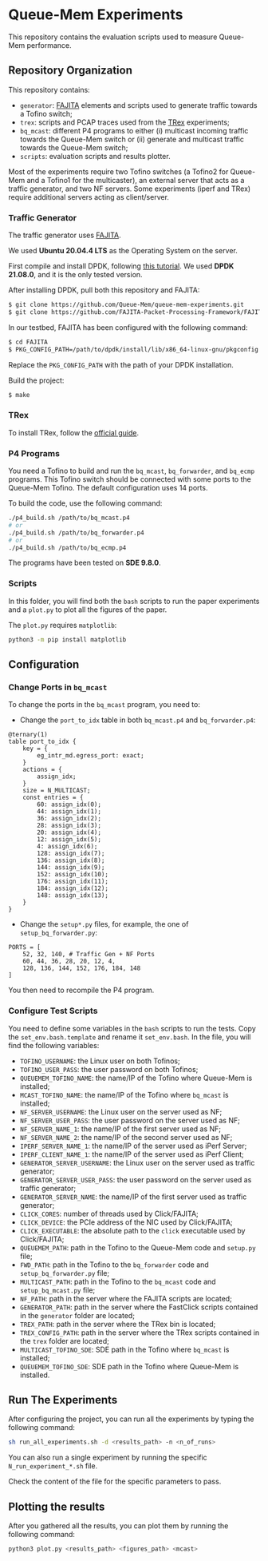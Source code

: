 # Queue-Mem Experiments

This repository contains the evaluation scripts used to measure Queue-Mem performance.

## Repository Organization

This repository contains:
- `generator`: [FAJITA](https://github.com/FAJITA-Packet-Processing-Framework/FAJITA) elements and scripts used to generate traffic towards a Tofino switch;
- `trex`: scripts and PCAP traces used from the [TRex](https://trex-tgn.cisco.com) experiments;
- `bq_mcast`: different P4 programs to either (i) multicast incoming traffic towards the Queue-Mem switch or (ii) generate and multicast traffic towards the Queue-Mem switch;
- `scripts`: evaluation scripts and results plotter.

Most of the experiments require two Tofino switches (a Tofino2 for Queue-Mem and a Tofino1 for the multicaster), an external server that acts as a traffic generator, and two NF servers. Some experiments (iperf and TRex) require additional servers acting as client/server.

### Traffic Generator

The traffic generator uses [FAJITA](https://github.com/FAJITA-Packet-Processing-Framework/FAJITA).

We used **Ubuntu 20.04.4 LTS** as the Operating System on the server.

First compile and install DPDK, following [this tutorial](https://doc.dpdk.org/guides/prog_guide/build-sdk-meson.html). We used **DPDK 21.08.0**, and it is the only tested version.

After installing DPDK, pull both this repository and FAJITA:

```bash
$ git clone https://github.com/Queue-Mem/queue-mem-experiments.git
$ git clone https://github.com/FAJITA-Packet-Processing-Framework/FAJITA
```

In our testbed, FAJITA has been configured with the following command:
```bash
$ cd FAJITA
$ PKG_CONFIG_PATH=/path/to/dpdk/install/lib/x86_64-linux-gnu/pkgconfig ./configure --enable-dpdk --enable-intel-cpu --verbose --enable-select=poll "CFLAGS=-O3" "CXXFLAGS=-std=c++17 -O3" --disable-dynamic-linking --enable-poll --enable-bound-port-transfer --enable-local --enable-flow --disable-task-stats --enable-cpu-load --enable-dpdk-packet --disable-clone --disable-dpdk-softqueue --enable-research --disable-sloppy --enable-user-timestamp
```
Replace the `PKG_CONFIG_PATH` with the path of your DPDK installation. 

Build the project:
```bash
$ make
```

### TRex

To install TRex, follow the [official guide](https://trex-tgn.cisco.com/trex/doc/trex_manual.html).

### P4 Programs

You need a Tofino to build and run the `bq_mcast`, `bq_forwarder`, and `bq_ecmp` programs. This Tofino switch should be connected with some ports to the Queue-Mem Tofino. The default configuration uses 14 ports.

To build the code, use the following command:
```bash 
./p4_build.sh /path/to/bq_mcast.p4
# or
./p4_build.sh /path/to/bq_forwarder.p4
# or
./p4_build.sh /path/to/bq_ecmp.p4
```

The programs have been tested on **SDE 9.8.0**.

### Scripts

In this folder, you will find both the `bash` scripts to run the paper experiments and a `plot.py` to plot all the figures of the paper. 

The `plot.py` requires `matplotlib`:
```bash
python3 -m pip install matplotlib
```

## Configuration

### Change Ports in `bq_mcast`

To change the ports in the `bq_mcast` program, you need to:
- Change the `port_to_idx` table in both `bq_mcast.p4` and `bq_forwarder.p4`:
```p4
@ternary(1)
table port_to_idx {
    key = {
        eg_intr_md.egress_port: exact;
    }
    actions = {
        assign_idx;
    }
    size = N_MULTICAST;
    const entries = {
        60: assign_idx(0);
        44: assign_idx(1);
        36: assign_idx(2);
        28: assign_idx(3);
        20: assign_idx(4);
        12: assign_idx(5);
        4: assign_idx(6);
        128: assign_idx(7);
        136: assign_idx(8);
        144: assign_idx(9);
        152: assign_idx(10);
        176: assign_idx(11);
        184: assign_idx(12);
        148: assign_idx(13);
    }
}
```

- Change the `setup*.py` files, for example, the one of `setup_bq_forwarder.py`:
```python3
PORTS = [
    52, 32, 140, # Traffic Gen + NF Ports
    60, 44, 36, 28, 20, 12, 4,
    128, 136, 144, 152, 176, 184, 148
]
```

You then need to recompile the P4 program.

### Configure Test Scripts

You need to define some variables in the `bash` scripts to run the tests.
Copy the `set_env.bash.template` and rename it `set_env.bash`. In the file, you will find the following variables:
- `TOFINO_USERNAME`: the Linux user on both Tofinos;
- `TOFINO_USER_PASS`: the user password on both Tofinos;
- `QUEUEMEM_TOFINO_NAME`: the name/IP of the Tofino where Queue-Mem is installed;
- `MCAST_TOFINO_NAME`: the name/IP of the Tofino where `bq_mcast` is installed;
- `NF_SERVER_USERNAME`: the Linux user on the server used as NF;
- `NF_SERVER_USER_PASS`: the user password on the server used as NF;
- `NF_SERVER_NAME_1`: the name/IP of the first server used as NF;
- `NF_SERVER_NAME_2`: the name/IP of the second server used as NF;
- `IPERF_SERVER_NAME_1`: the name/IP of the server used as iPerf Server;
- `IPERF_CLIENT_NAME_1`: the name/IP of the server used as iPerf Client;
- `GENERATOR_SERVER_USERNAME`: the Linux user on the server used as traffic generator;
- `GENERATOR_SERVER_USER_PASS`: the user password on the server used as traffic generator;
- `GENERATOR_SERVER_NAME`: the name/IP of the first server used as traffic generator;
- `CLICK_CORES`: number of threads used by Click/FAJITA;
- `CLICK_DEVICE`: the PCIe address of the NIC used by Click/FAJITA;
- `CLICK_EXECUTABLE`: the absolute path to the `click` executable used by Click/FAJITA;
- `QUEUEMEM_PATH`: path in the Tofino to the Queue-Mem code and `setup.py` file;
- `FWD_PATH`: path in the Tofino to the `bq_forwarder` code and `setup_bq_forwarder.py` file;
- `MULTICAST_PATH`: path in the Tofino to the `bq_mcast` code and `setup_bq_mcast.py` file;
- `NF_PATH`: path in the server where the FAJITA scripts are located;
- `GENERATOR_PATH`: path in the server where the FastClick scripts contained in the `generator` folder are located;
- `TREX_PATH`: path in the server where the TRex bin is located;
- `TREX_CONFIG_PATH`: path in the server where the TRex scripts contained in the `trex` folder are located;
- `MULTICAST_TOFINO_SDE`: SDE path in the Tofino where `bq_mcast` is installed;
- `QUEUEMEM_TOFINO_SDE`: SDE path in the Tofino where Queue-Mem is installed.

## Run The Experiments

After configuring the project, you can run all the experiments by typing the following command:
```bash
sh run_all_experiments.sh -d <results_path> -n <n_of_runs>
```

You can also run a single experiment by running the specific `N_run_experiment_*.sh` file. 

Check the content of the file for the specific parameters to pass.

## Plotting the results

After you gathered all the results, you can plot them by running the following command:
```bash
python3 plot.py <results_path> <figures_path> <mcast>
```